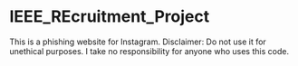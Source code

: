# IEEE_REcruitment_Project
This is a phishing website for Instagram. Disclaimer: Do not use it for unethical purposes. I take no responsibility for anyone who uses this code.
